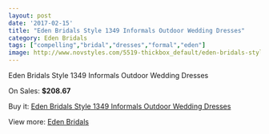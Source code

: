 ```yaml
---
layout: post
date: '2017-02-15'
title: "Eden Bridals Style 1349 Informals Outdoor Wedding Dresses"
category: Eden Bridals
tags: ["compelling","bridal","dresses","formal","eden"]
image: http://www.novstyles.com/5519-thickbox_default/eden-bridals-style-1349-informals-outdoor-wedding-dresses.jpg
---
```

Eden Bridals Style 1349 Informals Outdoor Wedding Dresses

On Sales: **$208.67**
<a href="https://www.novstyles.com/en/eden-bridals/3400-eden-bridals-style-1349-informals-outdoor-wedding-dresses.html"><amp-img layout="responsive" width="600" height="600" src="//www.novstyles.com/5519-thickbox_default/eden-bridals-style-1349-informals-outdoor-wedding-dresses.jpg" alt="Eden Bridals Style 1349 Informals Outdoor Wedding Dresses 0" /></a>
<a href="https://www.novstyles.com/en/eden-bridals/3400-eden-bridals-style-1349-informals-outdoor-wedding-dresses.html"><amp-img layout="responsive" width="600" height="600" src="//www.novstyles.com/5520-thickbox_default/eden-bridals-style-1349-informals-outdoor-wedding-dresses.jpg" alt="Eden Bridals Style 1349 Informals Outdoor Wedding Dresses 1" /></a>

Buy it: [Eden Bridals Style 1349 Informals Outdoor Wedding Dresses](https://www.novstyles.com/en/eden-bridals/3400-eden-bridals-style-1349-informals-outdoor-wedding-dresses.html "Eden Bridals Style 1349 Informals Outdoor Wedding Dresses")

View more: [Eden Bridals](https://www.novstyles.com/en/19-eden-bridals "Eden Bridals")
